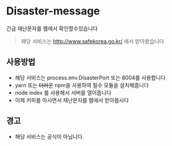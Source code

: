 # Disaster-message
긴급 재난문자를 웹에서 확인할수있습니다

> 해당 서비스는 http://www.safekorea.go.kr/ 에서 받아왔습니다


## 사용방법
- 해당 서비스는 process.env.DisasterPort 또는 8004를 사용합니다
- yarn 또는 ~~더러운~~ npm을 사용하여 필수 모듈을 설치해줍니다
- node index 를 사용해서 서버를 열어줍니다
- 이제 커피를 마시면서 재난문자를 웹에서 받아봅시다

## 경고
- 해당 서비스는 공식이 아닙니다.
